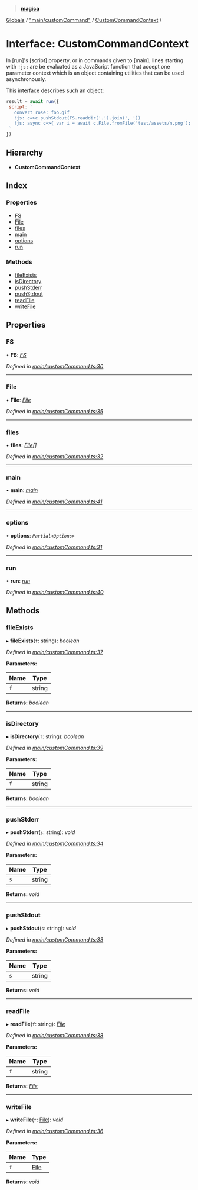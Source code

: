 > **[magica](../README.md)**

[Globals](../README.md) / ["main/customCommand"](../modules/_main_customcommand_.md) / [CustomCommandContext](_main_customcommand_.customcommandcontext.md) /

# Interface: CustomCommandContext

In [run]'s [script] property, or in commands given to [main], lines starting with `!js:` are be evaluated as a JavaScript function that accept one parameter context which is an object containing utilities that can be used asynchronously.

This interface describes such an object:

```js
result = await run({
 script: `
   convert rose: foo.gif
   !js: c=>c.pushStdout(FS.readdir('.').join(', '))
   !js: async c=>{ var i = await c.File.fromFile('test/assets/n.png'); c.pushStdout(JSON.stringify(await i.size())) }
 `
})
```

## Hierarchy

* **CustomCommandContext**

## Index

### Properties

* [FS](_main_customcommand_.customcommandcontext.md#fs)
* [File](_main_customcommand_.customcommandcontext.md#file)
* [files](_main_customcommand_.customcommandcontext.md#files)
* [main](_main_customcommand_.customcommandcontext.md#main)
* [options](_main_customcommand_.customcommandcontext.md#options)
* [run](_main_customcommand_.customcommandcontext.md#run)

### Methods

* [fileExists](_main_customcommand_.customcommandcontext.md#fileexists)
* [isDirectory](_main_customcommand_.customcommandcontext.md#isdirectory)
* [pushStderr](_main_customcommand_.customcommandcontext.md#pushstderr)
* [pushStdout](_main_customcommand_.customcommandcontext.md#pushstdout)
* [readFile](_main_customcommand_.customcommandcontext.md#readfile)
* [writeFile](_main_customcommand_.customcommandcontext.md#writefile)

## Properties

###  FS

• **FS**: *[FS](_file_emscriptenfs_.fs.md)*

*Defined in [main/customCommand.ts:30](https://github.com/cancerberoSgx/magica/blob/0c53937/src/main/customCommand.ts#L30)*

___

###  File

• **File**: *[File](../classes/_file_file_.file.md)*

*Defined in [main/customCommand.ts:35](https://github.com/cancerberoSgx/magica/blob/0c53937/src/main/customCommand.ts#L35)*

___

###  files

• **files**: *[File](../classes/_file_file_.file.md)[]*

*Defined in [main/customCommand.ts:32](https://github.com/cancerberoSgx/magica/blob/0c53937/src/main/customCommand.ts#L32)*

___

###  main

• **main**: *[main](../modules/_main_main_.md#main)*

*Defined in [main/customCommand.ts:41](https://github.com/cancerberoSgx/magica/blob/0c53937/src/main/customCommand.ts#L41)*

___

###  options

• **options**: *`Partial<Options>`*

*Defined in [main/customCommand.ts:31](https://github.com/cancerberoSgx/magica/blob/0c53937/src/main/customCommand.ts#L31)*

___

###  run

• **run**: *[run](../modules/_main_run_.md#run)*

*Defined in [main/customCommand.ts:40](https://github.com/cancerberoSgx/magica/blob/0c53937/src/main/customCommand.ts#L40)*

## Methods

###  fileExists

▸ **fileExists**(`f`: string): *boolean*

*Defined in [main/customCommand.ts:37](https://github.com/cancerberoSgx/magica/blob/0c53937/src/main/customCommand.ts#L37)*

**Parameters:**

Name | Type |
------ | ------ |
`f` | string |

**Returns:** *boolean*

___

###  isDirectory

▸ **isDirectory**(`f`: string): *boolean*

*Defined in [main/customCommand.ts:39](https://github.com/cancerberoSgx/magica/blob/0c53937/src/main/customCommand.ts#L39)*

**Parameters:**

Name | Type |
------ | ------ |
`f` | string |

**Returns:** *boolean*

___

###  pushStderr

▸ **pushStderr**(`s`: string): *void*

*Defined in [main/customCommand.ts:34](https://github.com/cancerberoSgx/magica/blob/0c53937/src/main/customCommand.ts#L34)*

**Parameters:**

Name | Type |
------ | ------ |
`s` | string |

**Returns:** *void*

___

###  pushStdout

▸ **pushStdout**(`s`: string): *void*

*Defined in [main/customCommand.ts:33](https://github.com/cancerberoSgx/magica/blob/0c53937/src/main/customCommand.ts#L33)*

**Parameters:**

Name | Type |
------ | ------ |
`s` | string |

**Returns:** *void*

___

###  readFile

▸ **readFile**(`f`: string): *[File](../classes/_file_file_.file.md)*

*Defined in [main/customCommand.ts:38](https://github.com/cancerberoSgx/magica/blob/0c53937/src/main/customCommand.ts#L38)*

**Parameters:**

Name | Type |
------ | ------ |
`f` | string |

**Returns:** *[File](../classes/_file_file_.file.md)*

___

###  writeFile

▸ **writeFile**(`f`: [File](../classes/_file_file_.file.md)): *void*

*Defined in [main/customCommand.ts:36](https://github.com/cancerberoSgx/magica/blob/0c53937/src/main/customCommand.ts#L36)*

**Parameters:**

Name | Type |
------ | ------ |
`f` | [File](../classes/_file_file_.file.md) |

**Returns:** *void*